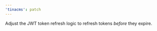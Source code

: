 ```yaml
---
'tinacms': patch
---
```


Adjust the JWT token refresh logic to refresh tokens _before_ they expire.
